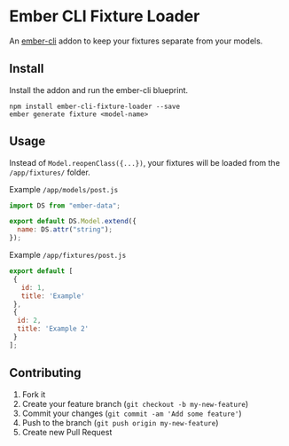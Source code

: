 Ember CLI Fixture Loader
========================

An [ember-cli](http://ember-cli.com) addon to keep your fixtures separate from your models.


## Install
Install the addon and run the ember-cli blueprint.

```
npm install ember-cli-fixture-loader --save
ember generate fixture <model-name>
```

## Usage

Instead of ```Model.reopenClass({...})```, your fixtures will be loaded from the ```/app/fixtures/``` folder.

Example ```/app/models/post.js```

```javascript
import DS from "ember-data";

export default DS.Model.extend({
  name: DS.attr("string");
});
```

Example ```/app/fixtures/post.js```

```javascript
export default [
 {
   id: 1,
   title: 'Example'
 },
 {
  id: 2,
  title: 'Example 2'
 }
];
```

## Contributing

1. Fork it
2. Create your feature branch (`git checkout -b my-new-feature`)
3. Commit your changes (`git commit -am 'Add some feature'`)
4. Push to the branch (`git push origin my-new-feature`)
5. Create new Pull Request
